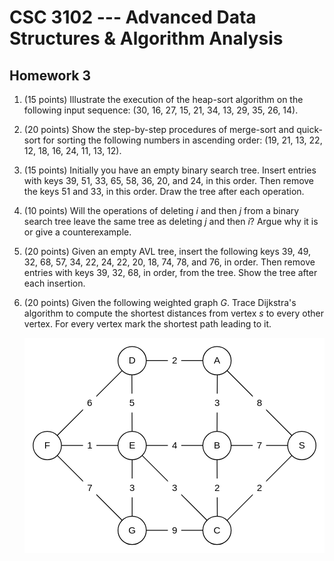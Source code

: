 # CSC 3102 --- Advanced Data Structures & Algorithm Analysis

## Homework 3

1. (15 points) Illustrate the execution of the heap-sort algorithm on the following input sequence: (30, 16, 27, 15, 21, 34, 13, 29, 35, 26, 14).
  
2. (20 points) Show the step-by-step procedures of merge-sort and quick-sort  for sorting the following numbers in ascending order: (19, 21, 13, 22, 12, 18, 16, 24, 11, 13, 12). 

3. (15 points) Initially you have an empty binary search tree. Insert entries with keys 39, 51, 33, 65, 58, 36, 20, and 24, in this order. Then remove the keys 51 and 33, in this order. Draw the tree after each operation.

4. (10 points) Will the operations of deleting $i$ and then $j$ from a binary search tree leave the same tree as deleting $j$ and then $i$? Argue why it is or give a counterexample.
 
5. (20 points) Given an empty AVL tree, insert the following keys 39, 49, 32, 68, 57, 34, 22, 24, 22, 20, 18, 74, 78, and 76, in order. Then remove entries with keys 39, 32, 68, in order, from the tree. Show the tree after each insertion.

6. (20 points) Given the following weighted graph $G$. Trace Dijkstra's algorithm to compute the shortest distances from vertex $s$ to every other vertex. For every vertex mark the shortest path leading to it.

	<svg viewBox="79 151 382 274" width="382pt" height="274pt"><defs><font-face font-family="Helvetica" font-size="12" units-per-em="1000" underline-position="-75.683594" underline-thickness="49.316406" slope="0" x-height="522.94922" cap-height="717.28516" ascent="770.01953" descent="-229.98047" font-weight="500"><font-face-src><font-face-name name="Helvetica"/></font-face-src></font-face></defs><g stroke="none" stroke-opacity="1" stroke-dasharray="none" fill="none" fill-opacity="1"><title>Canvas 1</title><rect fill="white" width="576" height="733"/><g><title>Layer 1</title><circle cx="324" cy="180" r="18.000029" fill="white"/><circle cx="324" cy="180" r="18.000029" stroke="black" stroke-linecap="round" stroke-linejoin="round" stroke-width="1"/><text transform="translate(314.6 173)" fill="black"><tspan font-family="Helvetica" font-size="12" font-weight="500" fill="black" x="5.398047" y="11" textLength="8.0039062">A</tspan></text><circle cx="324" cy="288" r="18.000029" fill="white"/><circle cx="324" cy="288" r="18.000029" stroke="black" stroke-linecap="round" stroke-linejoin="round" stroke-width="1"/><text transform="translate(314.6 281)" fill="black"><tspan font-family="Helvetica" font-size="12" font-weight="500" fill="black" x="5.398047" y="11" textLength="8.0039062">B</tspan></text><line x1="324.08244" y1="269.50017" x2="324.39884" y2="198.49574" stroke="black" stroke-linecap="round" stroke-linejoin="round" stroke-width="1"/><rect x="315.74064" y="221.99795" width="17" height="24" fill="white"/><text transform="translate(320.74064 226.99795)" fill="black"><tspan font-family="Helvetica" font-size="12" font-weight="500" fill="black" x=".16308594" y="11" textLength="6.673828">3</tspan></text><circle cx="324" cy="396" r="18.000029" fill="white"/><circle cx="324" cy="396" r="18.000029" stroke="black" stroke-linecap="round" stroke-linejoin="round" stroke-width="1"/><text transform="translate(314.6 389)" fill="black"><tspan font-family="Helvetica" font-size="12" font-weight="500" x="5.0669922" y="11" textLength="8.6660156">C</tspan></text><circle cx="216" cy="180" r="18.000029" fill="white"/><circle cx="216" cy="180" r="18.000029" stroke="black" stroke-linecap="round" stroke-linejoin="round" stroke-width="1"/><text transform="translate(206.6 173)" fill="black"><tspan font-family="Helvetica" font-size="12" font-weight="500" x="5.0669922" y="11" textLength="8.6660156">D</tspan></text><circle cx="216" cy="288" r="18.000029" fill="white"/><circle cx="216" cy="288" r="18.000029" stroke="black" stroke-linecap="round" stroke-linejoin="round" stroke-width="1"/><text transform="translate(206.6 281)" fill="black"><tspan font-family="Helvetica" font-size="12" font-weight="500" x="5.398047" y="11" textLength="8.0039062">E</tspan></text><circle cx="216" cy="396" r="18.000029" fill="white"/><circle cx="216" cy="396" r="18.000029" stroke="black" stroke-linecap="round" stroke-linejoin="round" stroke-width="1"/><text transform="translate(206.6 389)" fill="black"><tspan font-family="Helvetica" font-size="12" font-weight="500" x="4.7330078" y="11" textLength="9.3339844">G</tspan></text><circle cx="108" cy="288" r="18.000029" fill="white"/><circle cx="108" cy="288" r="18.000029" stroke="black" stroke-linecap="round" stroke-linejoin="round" stroke-width="1"/><text transform="translate(98.6 281)" fill="black"><tspan font-family="Helvetica" font-size="12" font-weight="500" x="5.734961" y="11" textLength="7.330078">F</tspan></text><circle cx="432" cy="288" r="18.000029" fill="white"/><circle cx="432" cy="288" r="18.000029" stroke="black" stroke-linecap="round" stroke-linejoin="round" stroke-width="1"/><text transform="translate(422.6 281)" fill="black"><tspan font-family="Helvetica" font-size="12" font-weight="500" x="5.398047" y="11" textLength="8.0039062">S</tspan></text><line x1="324.08244" y1="306.49983" x2="324.39884" y2="377.50426" stroke="black" stroke-linecap="round" stroke-linejoin="round" stroke-width="1"/><line x1="126.50001" y1="288" x2="197.49999" y2="288" stroke="black" stroke-linecap="round" stroke-linejoin="round" stroke-width="1"/><line x1="234.50001" y1="288" x2="305.5" y2="288" stroke="black" stroke-linecap="round" stroke-linejoin="round" stroke-width="1"/><line x1="342.5" y1="288" x2="413.5" y2="288" stroke="black" stroke-linecap="round" stroke-linejoin="round" stroke-width="1"/><line x1="418.93114" y1="274.90595" x2="337.17256" y2="192.98973" stroke="black" stroke-linecap="round" stroke-linejoin="round" stroke-width="1"/><line x1="418.93114" y1="301.09405" x2="337.17256" y2="383.01026" stroke="black" stroke-linecap="round" stroke-linejoin="round" stroke-width="1"/><line x1="305.5" y1="396" x2="234.50001" y2="396" stroke="black" stroke-linecap="round" stroke-linejoin="round" stroke-width="1"/><line x1="216.00001" y1="377.5" x2="216.00006" y2="306.5" stroke="black" stroke-linecap="round" stroke-linejoin="round" stroke-width="1"/><line x1="215.93462" y1="269.5001" x2="215.68369" y2="198.49732" stroke="black" stroke-linecap="round" stroke-linejoin="round" stroke-width="1"/><line x1="234.50001" y1="180.00002" x2="305.5" y2="180.00002" stroke="black" stroke-linecap="round" stroke-linejoin="round" stroke-width="1"/><line x1="202.90845" y1="193.07137" x2="121.00805" y2="274.84553" stroke="black" stroke-linecap="round" stroke-linejoin="round" stroke-width="1"/><line x1="121.08007" y1="301.08285" x2="202.90845" y2="382.92863" stroke="black" stroke-linecap="round" stroke-linejoin="round" stroke-width="1"/><line x1="229.09155" y1="301.07137" x2="310.99195" y2="382.84553" stroke="black" stroke-linecap="round" stroke-linejoin="round" stroke-width="1"/><rect x="261.5" y="168.00002" width="17" height="24" fill="white"/><text transform="translate(266.5 173.00002)" fill="black"><tspan font-family="Helvetica" font-size="12" font-weight="500" fill="black" x=".16308594" y="11" textLength="6.673828">2</tspan></text><rect x="369.55185" y="221.94784" width="17" height="24" fill="white"/><text transform="translate(374.55185 226.94784)" fill="black"><tspan font-family="Helvetica" font-size="12" font-weight="500" fill="black" x=".16308594" y="11" textLength="6.673828">8</tspan></text><rect x="369.5" y="276" width="17" height="24" fill="white"/><text transform="translate(374.5 281)" fill="black"><tspan font-family="Helvetica" font-size="12" font-weight="500" fill="black" x=".16308594" y="11" textLength="6.673828">7</tspan></text><rect x="369.55185" y="330.05216" width="17" height="24" fill="white"/><text transform="translate(374.55185 335.05216)" fill="black"><tspan font-family="Helvetica" font-size="12" font-weight="500" fill="black" x=".16308594" y="11" textLength="6.673828">2</tspan></text><rect x="315.74064" y="330.00205" width="17" height="24" fill="white"/><text transform="translate(320.74064 335.00205)" fill="black"><tspan font-family="Helvetica" font-size="12" font-weight="500" fill="black" x=".16308594" y="11" textLength="6.673828">2</tspan></text><rect x="261.5" y="276" width="17" height="24" fill="white"/><text transform="translate(266.5 281)" fill="black"><tspan font-family="Helvetica" font-size="12" font-weight="500" fill="black" x=".16308594" y="11" textLength="6.673828">4</tspan></text><rect x="207.30915" y="221.99871" width="17" height="24" fill="white"/><text transform="translate(212.30915 226.99871)" fill="black"><tspan font-family="Helvetica" font-size="12" font-weight="500" fill="black" x=".16308594" y="11" textLength="6.673828">5</tspan></text><rect x="153.45825" y="221.95845" width="17" height="24" fill="white"/><text transform="translate(158.45825 226.95845)" fill="black"><tspan font-family="Helvetica" font-size="12" font-weight="500" fill="black" x=".16308594" y="11" textLength="6.673828">6</tspan></text><rect x="153.5" y="276" width="17" height="24" fill="white"/><text transform="translate(158.5 281)" fill="black"><tspan font-family="Helvetica" font-size="12" font-weight="500" fill="black" x=".16308594" y="11" textLength="6.673828">1</tspan></text><rect x="153.49426" y="330.00574" width="17" height="24" fill="white"/><text transform="translate(158.49426 335.00574)" fill="black"><tspan font-family="Helvetica" font-size="12" font-weight="500" fill="black" x=".16308594" y="11" textLength="6.673828">7</tspan></text><rect x="207.50004" y="330" width="17" height="24" fill="white"/><text transform="translate(212.50004 335)" fill="black"><tspan font-family="Helvetica" font-size="12" font-weight="500" fill="black" x=".16308594" y="11" textLength="6.673828">3</tspan></text><rect x="261.5" y="384" width="17" height="24" fill="white"/><text transform="translate(266.5 389)" fill="black"><tspan font-family="Helvetica" font-size="12" font-weight="500" fill="black" x=".16308594" y="11" textLength="6.673828">9</tspan></text><rect x="261.54175" y="329.95845" width="17" height="24" fill="white"/><text transform="translate(266.54175 334.95845)" fill="black"><tspan font-family="Helvetica" font-size="12" font-weight="500" fill="black" x=".16308594" y="11" textLength="6.673828">3</tspan></text></g></g></svg>
